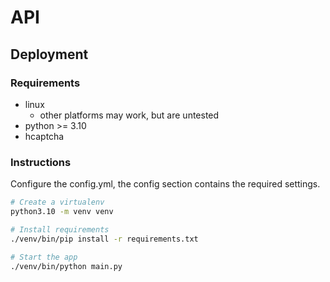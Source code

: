 # API

## Deployment

### Requirements

- linux
  - other platforms may work, but are untested
- python >= 3.10
- hcaptcha

### Instructions

Configure the config.yml, the config section contains the required settings.

```bash
# Create a virtualenv
python3.10 -m venv venv

# Install requirements
./venv/bin/pip install -r requirements.txt

# Start the app
./venv/bin/python main.py
```
